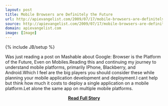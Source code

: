 ```yaml
---
layout: post
title: Mobile Browsers are Definitely the Future
url: http://apievangelist.com/2009/07/17/mobile-browsers-are-definitely-the-future/
source: http://apievangelist.com/2009/07/17/mobile-browsers-are-definitely-the-future/
domain: apievangelist.com
image: [Image]
---
```

{% include JB/setup %}<p>Was just reading a post on Mashable about Google: Browser is the Platform of the Future, Even on Mobiles.Reading this and continuing my journey to understand mobile platforms, primarily IPhone, Blackberry, and Android.Which I feel are the big players you should consider these while planning your mobile application development and deployment.I cant help but think how much it costs to deploy a single application on a mobile platform.Let alone the same app on multiple mobile platforms.</p>
<center><p><a href="http://apievangelist.com/2009/07/17/mobile-browsers-are-definitely-the-future/" style='padding:25px; font-sze:18px; font-weight: bold;'>Read Full Story</a></p></center>
